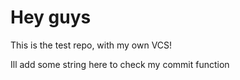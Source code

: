 # Hey guys

This is the test repo, with my own VCS!

Ill add some string here to check my commit function
